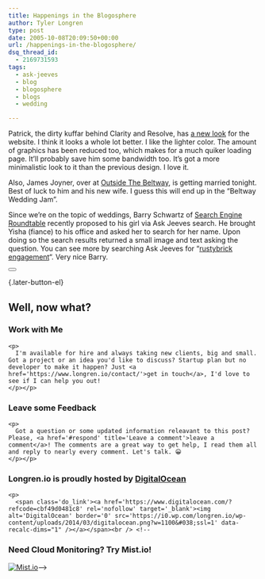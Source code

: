 ```yaml
---
title: Happenings in the Blogosphere
author: Tyler Longren
type: post
date: 2005-10-08T20:09:50+00:00
url: /happenings-in-the-blogosphere/
dsq_thread_id:
  - 2169731593
tags:
  - ask-jeeves
  - blog
  - blogosphere
  - blogs
  - wedding

---
```

Patrick, the dirty kuffar behind Clarity and Resolve, has [a new look][1] for the website. I think it looks a whole lot better. I like the lighter color. The amount of graphics has been reduced too, which makes for a much quiker loading page. It&#8217;ll probably save him some bandwidth too. It&#8217;s got a more minimalistic look to it than the previous design. I love it.

Also, James Joyner, over at [Outside The Beltway][2], is getting married tonight. Best of luck to him and his new wife. I guess this will end up in the &#8220;Beltway Wedding Jam&#8221;.

Since we&#8217;re on the topic of weddings, Barry Schwartz of [Search Engine Roundtable][3] recently proposed to his girl via Ask Jeeves search. He brought Yisha (fiance) to his office and asked her to search for her name. Upon doing so the search results returned a small image and text asking the question. You can see more by searching Ask Jeeves for &#8220;[rustybrick engagement][4]&#8220;. Very nice Barry. 

<div class="wpulike wpulike-default " >
  <div class="wp_ulike_general_class wp_ulike_is_not_liked">
    <button type="button"
					aria-label="Like Button"
					data-ulike-id="2037"
					data-ulike-nonce="477308121b"
					data-ulike-type="likeThis"
					data-ulike-template="wpulike-default"
					data-ulike-display-likers="0"
					data-ulike-disable-pophover="0"
					class="wp_ulike_btn wp_ulike_put_image wp_likethis_2037"></button><span class="count-box"></span>
  </div>
</div>

[][5]{.later-button-el}

<div class='what-next'>
  <h2>
    Well, now what?
  </h2>
  
  <div class='hire'>
    <h3>
      Work with Me
    </h3>
    
    <p>
      I'm available for hire and always taking new clients, big and small. Got a project or an idea you'd like to discuss? Startup plan but no developer to make it happen? Just <a href='https://www.longren.io/contact/'>get in touch</a>, I'd love to see if I can help you out!
    </p></p>
  </div>
  
  <div class='hire'>
    <h3>
      Leave some Feedback
    </h3>
    
    <p>
      Got a question or some updated information releavant to this post? Please, <a href='#respond' title='Leave a comment'>leave a comment</a>! The comments are a great way to get help, I read them all and reply to nearly every comment. Let's talk. 😀
    </p></p>
  </div>
  
  <div class='now-what-bottom-ad'>
    <h3>
      Longren.io is proudly hosted by <a href='https://www.digitalocean.com/?refcode=cbf49d0481c8'>DigitalOcean</a>
    </h3>
    
    <p>
      <span class='do_link'><a href='https://www.digitalocean.com/?refcode=cbf49d0481c8' rel='nofollow' target='_blank'><img alt='DigitalOcean' border='0' src='https://i0.wp.com/longren.io/wp-content/uploads/2014/03/digitalocean.png?w=1100&#038;ssl=1' data-recalc-dims="1" /></a></span><br /> <!--

<h3>Need Cloud Monitoring? Try Mist.io!</h3>

<span class='do_link'><a href='http://mist.io/?ref=tyler' rel='nofollow' target='_blank'><img alt='Mist.io' border='0' src='https://i0.wp.com/longren.io/wp-content/uploads/2014/04/mistio.jpg?w=1100&#038;ssl=1' data-recalc-dims="1"></a></span>--></div> </div>

 [1]: http://clarityandresolve.com/archives/2005/10/does_this_blog.php
 [2]: http://www.outsidethebeltway.com/archives/12263
 [3]: http://www.seroundtable.com/archives/002596.html
 [4]: http://web.ask.com/web?q=rustybrick+engagement
 [5]: #